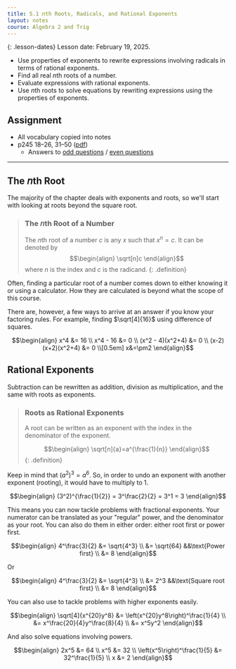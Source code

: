 ```yaml
---
title: 5.1 𝘯th Roots, Radicals, and Rational Exponents
layout: notes
course: Algebra 2 and Trig
---
```


{: .lesson-dates}
Lesson date: February 19, 2025.

- Use properties of exponents to rewrite expressions involving radicals in terms of rational exponents.
- Find all real $n$th roots of a number.
- Evaluate expressions with rational exponents.
- Use $n$th roots to solve equations by rewriting expressions using the properties of exponents.

## Assignment

- All vocabulary copied into notes
- p245 18–26, 31–50 ([pdf](./pdf/alg2-practice-0501.pdf))
  - Answers to [odd questions](../misc/alg2-odd-answers.pdf) / [even questions](../misc/alg2-even-answers.pdf)

---

## The 𝘯th Root

The majority of the chapter deals with exponents and roots, so we'll start with looking at roots beyond the square root.

> ### The 𝘯th Root of a Number
>
> The $n$th root of a number $c$ is any $x$ such that $x^n=c$. It can be denoted by
> $$\begin{align}
> \sqrt[n]c
> \end{align}$$
> where $n$ is the index and $c$ is the radicand.
{: .definition}

Often, finding a particular root of a number comes down to either knowing it or using a calculator. How they are calculated is beyond what the scope of this course.

There are, however, a few ways to arrive at an answer if you know your factoring rules. For example, finding $\sqrt[4]{16}$ using difference of squares.

$$\begin{align}
x^4 &= 16 \\
x^4 - 16 &= 0  \\
(x^2 - 4)(x^2+4) &= 0 \\
(x-2)(x+2)(x^2+4) &= 0 \\[0.5em]
x&=\pm2
\end{align}$$

## Rational Exponents

Subtraction can be rewritten as addition, division as multiplication, and the same with roots as exponents.

> ### Roots as Rational Exponents
>
> A root can be written as an exponent with the index in the denominator of the exponent.
>
> $$\begin{align}
> \sqrt[n]{a}=a^{\frac{1}{n}}
> \end{align}$$
{: .definition}

Keep in mind that $(a^2)^3=a^6$. So, in order to undo an exponent with another exponent (rooting), it would have to multiply to 1.

$$\begin{align}
(3^2)^{\frac{1}{2}} = 3^\frac{2}{2} = 3^1 = 3
\end{align}$$

This means you can now tackle problems with fractional exponents. Your numerator can be translated as your "regular" power, and the denominator as your root. You can also do them in either order: either root first or power first.

$$\begin{align}
4^\frac{3}{2} &= \sqrt{4^3} \\
              &= \sqrt{64}        &&\text{Power first} \\
              &= 8
\end{align}$$

Or

$$\begin{align}
4^\frac{3}{2} &= \sqrt{4^3} \\
              &= 2^3        &&\text{Square root first} \\
              &= 8
\end{align}$$

You can also use to tackle problems with higher exponents easily.

$$\begin{align}
\sqrt[4]{x^{20}y^8} &= \left(x^{20}y^8\right)^\frac{1}{4} \\
                    &= x^\frac{20}{4}y^\frac{8}{4} \\
                    &= x^5y^2
\end{align}$$

And also solve equations involving powers.

$$\begin{align}
2x^5 &= 64 \\
 x^5 &= 32 \\
 \left(x^5\right)^\frac{1}{5} &= 32^\frac{1}{5} \\
 x &= 2
\end{align}$$
